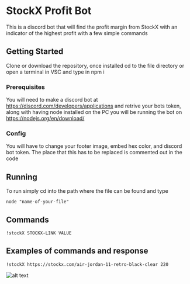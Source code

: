 # StockX Profit Bot

This is a discord bot that will find the profit margin from StockX with an indicator of the highest profit with a few simple commands

## Getting Started

Clone or download the repository, once installed cd to the file directory or open a terminal in VSC and type in npm i

### Prerequisites

You will need to make a discord bot at https://discord.com/developers/applications and retrive your bots token, along with having node installed on the PC you will be running the bot on https://nodejs.org/en/download/

### Config 

You will have to change your footer image, embed hex color, and discord bot token. The place that this has to be replaced is commented out in the code

## Running

To run simply cd into the path where the file can be found and type

```
node "name-of-your-file"
```
## Commands

```
!stockX STOCKX-LINK VALUE
```


## Examples of commands and response

```
!stockX https://stockx.com/air-jordan-11-retro-black-clear 220
```

![alt text](https://cdn.discordapp.com/attachments/618545260624216099/814889614434762812/unknown.png)


